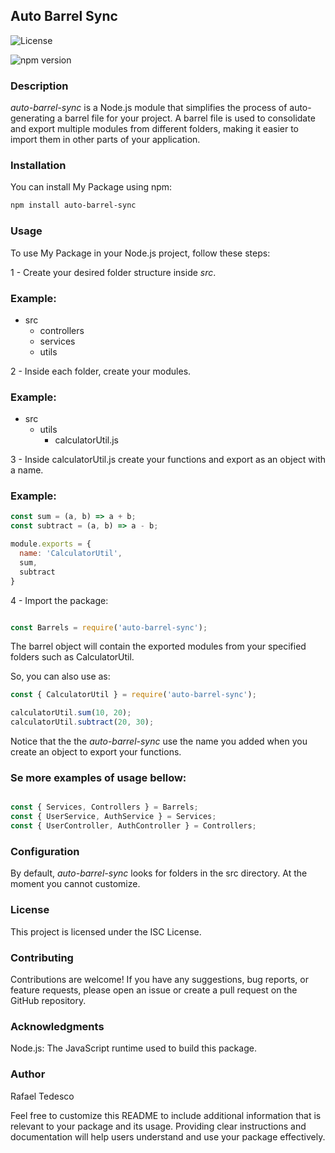 ##  Auto Barrel Sync
![License](https://img.shields.io/badge/license-MIT-blue.svg)

![npm version](https://badge.fury.io/js/my-package.svg)

### Description

*auto-barrel-sync* is a Node.js module that simplifies the process of auto-generating a barrel file for your project. A barrel file is used to consolidate and export multiple modules from different folders, making it easier to import them in other parts of your application.

### Installation
You can install My Package using npm:

```bash
npm install auto-barrel-sync
```

### Usage
To use My Package in your Node.js project, follow these steps:

1 - Create your desired folder structure inside *src*. 

### Example:

- src
  - controllers
  - services
  - utils

2 - Inside each folder, create your modules.  

### Example:

- src
  - utils
    - calculatorUtil.js

3 - Inside calculatorUtil.js create your functions and export as an object with a name. 

### Example:

```javascript
const sum = (a, b) => a + b;
const subtract = (a, b) => a - b;

module.exports = {
  name: 'CalculatorUtil',
  sum,
  subtract
}

```

4 - Import the package:

```javascript

const Barrels = require('auto-barrel-sync');
```

The barrel object will contain the exported modules from your specified folders such as CalculatorUtil.

So, you can also use as:

```javascript
const { CalculatorUtil } = require('auto-barrel-sync');

calculatorUtil.sum(10, 20);
calculatorUtil.subtract(20, 30);

```

Notice that the the *auto-barrel-sync* use the name you added when you create an object to export your functions.

### Se more examples of usage bellow:

```javascript

const { Services, Controllers } = Barrels;
const { UserService, AuthService } = Services;
const { UserController, AuthController } = Controllers;
```

### Configuration

By default, *auto-barrel-sync* looks for folders in the src directory. At the moment you cannot customize.


### License
This project is licensed under the ISC License.

### Contributing
Contributions are welcome! If you have any suggestions, bug reports, or feature requests, please open an issue or create a pull request on the GitHub repository.

### Acknowledgments
Node.js: The JavaScript runtime used to build this package.

### Author
Rafael Tedesco

Feel free to customize this README to include additional information that is relevant to your package and its usage. Providing clear instructions and documentation will help users understand and use your package effectively.